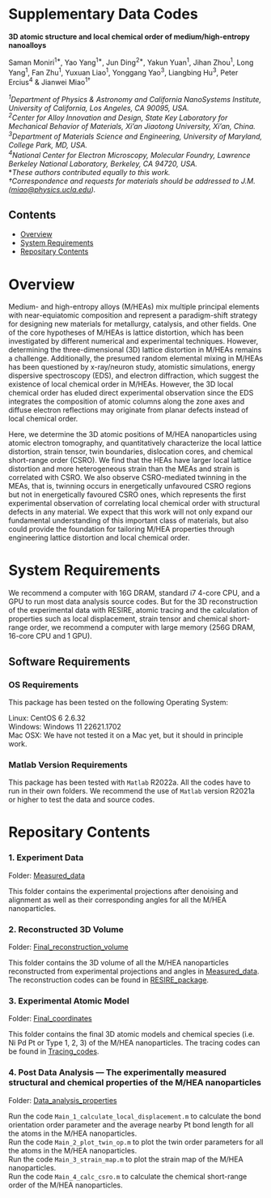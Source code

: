 # Supplementary Data Codes 

**3D atomic structure and local chemical order of medium/high-entropy nanoalloys**

Saman Moniri<sup>1*</sup>, Yao Yang<sup>1*</sup>, Jun Ding<sup>2*</sup>, Yakun Yuan<sup>1</sup>, Jihan Zhou<sup>1</sup>, Long Yang<sup>1</sup>, Fan Zhu<sup>1</sup>, Yuxuan Liao<sup>1</sup>, Yonggang Yao<sup>3</sup>, Liangbing Hu<sup>3</sup>, Peter Ercius<sup>4</sup> & Jianwei Miao<sup>1†</sup>    

*<sup>1</sup>Department of Physics & Astronomy and California NanoSystems Institute, University of California, Los Angeles, CA 90095, USA.*    
*<sup>2</sup>Center for Alloy Innovation and Design, State Key Laboratory for Mechanical Behavior of Materials, Xi’an Jiaotong University, Xi’an, China.*    
*<sup>3</sup>Department of Materials Science and Engineering, University of Maryland, College Park, MD, USA.*      
*<sup>4</sup>National Center for Electron Microscopy, Molecular Foundry, Lawrence Berkeley National Laboratory, Berkeley, CA 94720, USA.*   
**These authors contributed equally to this work.*     
*†Correspondence and requests for materials should be addressed to J.M. (miao@physics.ucla.edu).*  

## Contents

- [Overview](#overview)
- [System Requirements](#system-requirements)
- [Repositary Contents](#repositary-contents)

# Overview

Medium- and high-entropy alloys (M/HEAs) mix multiple principal elements with near-equiatomic composition and represent a paradigm-shift strategy for designing new materials for metallurgy, catalysis, and other fields. One of the core hypotheses of M/HEAs is lattice distortion, which has been investigated by different numerical and experimental techniques. However, determining the three-dimensional (3D) lattice distortion in M/HEAs remains a challenge. Additionally, the presumed random elemental mixing in M/HEAs has been questioned by x-ray/neuron study, atomistic simulations, energy dispersive spectroscopy (EDS), and electron diffraction, which suggest the existence of local chemical order in M/HEAs. However, the 3D local chemical order has eluded direct experimental observation since the EDS integrates the composition of atomic columns along the zone axes and diffuse electron reflections may originate from planar defects instead of local chemical order. 

Here, we determine the 3D atomic positions of M/HEA nanoparticles using atomic electron tomography, and quantitatively characterize the local lattice distortion, strain tensor, twin boundaries, dislocation cores, and chemical short-range order (CSRO). We find that the HEAs have larger local lattice distortion and more heterogeneous strain than the MEAs and strain is correlated with CSRO. We also observe CSRO-mediated twinning in the MEAs, that is, twinning occurs in energetically unfavoured CSRO regions but not in energetically favoured CSRO ones, which represents the first experimental observation of correlating local chemical order with structural defects in any material. We expect that this work will not only expand our fundamental understanding of this important class of materials, but also could provide the foundation for tailoring M/HEA properties through engineering lattice distortion and local chemical order. 

# System Requirements

We recommend a computer with 16G DRAM, standard i7 4-core CPU, and a GPU to run most data analysis source codes. But for the 3D reconstruction of the experimental data with RESIRE, atomic tracing and the calculation of properties such as local displacement, strain tensor and chemical short-range order, we recommend a computer with large memory (256G DRAM, 16-core CPU and 1 GPU).

## Software Requirements

### OS Requirements

This package has been tested on the following Operating System:

Linux: CentOS 6 2.6.32    
Windows: Windows 11 22621.1702    
Mac OSX: We have not tested it on a Mac yet, but it should in principle work.     

### Matlab Version Requirements

This package has been tested with `Matlab` R2022a. All the codes have to run in their own folders. We recommend the use of `Matlab` version R2021a or higher to test the data and source codes.

# Repositary Contents

### 1. Experiment Data

Folder: [Measured_data](./1_Measured_data)

This folder contains the experimental projections after denoising and alignment as well as their corresponding angles for all the M/HEA nanoparticles.

### 2. Reconstructed 3D Volume

Folder: [Final_reconstruction_volume](./2_Final_reconstruction_volume)

This folder contains the 3D volume of all the M/HEA nanoparticles reconstructed from experimental projections and angles in [Measured_data](./1_Measured_data). 
The reconstruction codes can be found in [RESIRE_package](https://github.com/AET-MetallicGlass/Supplementary-Data-Codes/tree/master/2_RESIRE_package).

### 3. Experimental Atomic Model

Folder: [Final_coordinates](./3_Final_coordinates)

This folder contains the final 3D atomic models and chemical species (i.e. Ni Pd Pt or Type 1, 2, 3) of the M/HEA nanoparticles. 
The tracing codes can be found in [Tracing_codes](https://github.com/AET-MetallicGlass/Supplementary-Data-Codes/tree/master/4_Tracing_and_classification).

### 4. Post Data Analysis — The experimentally measured structural and chemical properties of the M/HEA nanoparticles

Folder: [Data_analysis_properties](./4_Data_analysis_properties)

Run the code `Main_1_calculate_local_displacement.m` to calculate the bond orientation order parameter and the average nearby Pt bond length for all the atoms in the M/HEA nanoparticles.   
Run the code `Main_2_plot_twin_op.m` to plot the twin order parameters for all the atoms in the M/HEA nanoparticles.    
Run the code `Main_3_strain_map.m` to plot the strain map of the M/HEA nanoparticles.    
Run the code `Main_4_calc_csro.m` to calculate the chemical short-range order of the M/HEA nanoparticles.    

